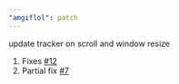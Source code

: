 ```yaml
---
"amgiflol": patch
---
```

update tracker on scroll and window resize

1. Fixes [#12](https://github.com/sm17p/amgiflol/issues/12)
2. Partial fix [#7](https://github.com/sm17p/amgiflol/issues/7)